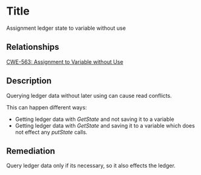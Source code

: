 # Title 
Assignment ledger state to variable without use

## Relationships 
[CWE-563: Assignment to Variable without Use](https://cwe.mitre.org/data/definitions/563.html)

## Description  
Querying ledger data without later using can cause read conflicts. 

This can happen different ways:
 - Getting ledger data with *GetState* and not saving it to a variable
 - Getting ledger data with *GetState* and saving it to a variable which does not effect any *putState* calls.

## Remediation
Query ledger data only if its necessary, so it also effects the ledger.
